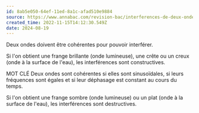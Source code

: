 ```yaml
---
id: 8ab5e050-64ef-11ed-8a1c-afad510e9884
source: https://www.annabac.com/revision-bac/interferences-de-deux-ondes
created_time: 2022-11-15T14:12:30.549Z
date: 2024-08-19
---
```

Deux ondes doivent être cohérentes pour pouvoir interférer.

Si l'on obtient une frange brillante (onde lumineuse), une crête ou un creux (onde à la surface de l'eau), les interférences sont constructives.

MOT CLÉ
Deux ondes sont cohérentes si elles sont sinusoïdales, si leurs fréquences sont égales et si leur déphasage est constant au cours du temps.

Si l'on obtient une frange sombre (onde lumineuse) ou un plat (onde à la surface de l'eau), les interférences sont destructives.